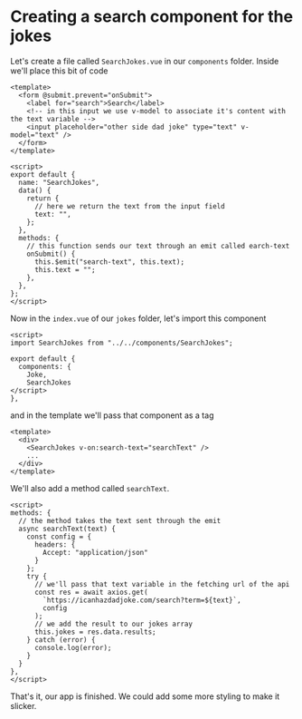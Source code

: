 # Creating a search component for the jokes

Let's create a file called `SearchJokes.vue` in our `components` folder.
Inside we'll place this bit of code

```vue
<template>
  <form @submit.prevent="onSubmit">
    <label for="search">Search</label>
    <!-- in this input we use v-model to associate it's content with the text variable -->
    <input placeholder="other side dad joke" type="text" v-model="text" />
  </form>
</template>

<script>
export default {
  name: "SearchJokes",
  data() {
    return {
      // here we return the text from the input field
      text: "",
    };
  },
  methods: {
    // this function sends our text through an emit called earch-text
    onSubmit() {
      this.$emit("search-text", this.text);
      this.text = "";
    },
  },
};
</script>
```

Now in the `index.vue` of our `jokes` folder, let's import this component

```vue
<script>
import SearchJokes from "../../components/SearchJokes";

export default {
  components: {
    Joke,
    SearchJokes
</script>
},
```

and in the template we'll pass that component as a tag

```vue
<template>
  <div>
    <SearchJokes v-on:search-text="searchText" />
    ...
  </div>
</template>
```

We'll also add a method called `searchText`.

```vue
<script>
methods: {
  // the method takes the text sent through the emit
  async searchText(text) {
    const config = {
      headers: {
        Accept: "application/json"
      }
    };
    try {
      // we'll pass that text variable in the fetching url of the api
      const res = await axios.get(
        `https://icanhazdadjoke.com/search?term=${text}`,
        config
      );
      // we add the result to our jokes array
      this.jokes = res.data.results;
    } catch (error) {
      console.log(error);
    }
  }
},
</script>
```

That's it, our app is finished.
We could add some more styling to make it slicker.
